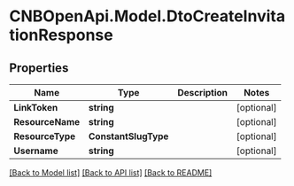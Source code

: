 # CNBOpenApi.Model.DtoCreateInvitationResponse

## Properties

Name | Type | Description | Notes
------------ | ------------- | ------------- | -------------
**LinkToken** | **string** |  | [optional] 
**ResourceName** | **string** |  | [optional] 
**ResourceType** | **ConstantSlugType** |  | [optional] 
**Username** | **string** |  | [optional] 

[[Back to Model list]](../../README.md#documentation-for-models) [[Back to API list]](../../README.md#documentation-for-api-endpoints) [[Back to README]](../../README.md)

